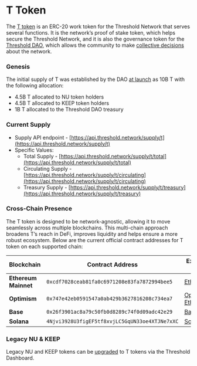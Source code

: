 # T Token

The [T token](https://etherscan.io/address/0xCdF7028ceAB81fA0C6971208e83fa7872994beE5) is an ERC-20 work token for the Threshold Network that serves several functions. It is the network’s proof of stake token, which helps secure the Threshold Network, and it is also the governance token for the [Threshold DAO](../governance/dao/), which allows the community to make [collective decisions](../governance/dao/governance-process.md) about the network.

### Genesis

The initial supply of T was established by the DAO [at launch](https://blog.threshold.network/threshold-launch/) as 10B T with the following allocation:&#x20;

* 4.5B T allocated to NU token holders&#x20;
* 4.5B T allocated to KEEP token holders&#x20;
* 1B T allocated to the Threshold DAO treasury

### Current Supply

* Supply API endpoint - [https://api.threshold.network/supply/t](https://api.threshold.network/supply/t)
* Specific Values:
  * Total Supply - [https://api.threshold.network/supply/t/total](https://api.threshold.network/supply/t/total)
  * Circulating Supply - [https://api.threshold.network/supply/t/circulating](https://api.threshold.network/supply/t/circulating)
  * Treasury Supply - [https://api.threshold.network/supply/t/treasury](https://api.threshold.network/supply/t/treasury)

### Cross-Chain Presence

The T token is designed to be network-agnostic, allowing it to move seamlessly across multiple blockchains. This multi-chain approach broadens T’s reach in DeFi, improves liquidity and helps ensure a more robust ecosystem. Below are the current official contract addresses for T token on each supported chain:

| **Blockchain**       | **Contract Address**                           | **Explorer Link**                                                                                        |
| -------------------- | ---------------------------------------------- | -------------------------------------------------------------------------------------------------------- |
| **Ethereum Mainnet** | `0xcdf7028ceab81fa0c6971208e83fa7872994bee5`   | [Etherscan](https://etherscan.io/token/0xcdf7028ceab81fa0c6971208e83fa7872994bee5)                       |
| **Optimism**         | `0x747e42eb0591547a0ab429b3627816208c734ea7`   | [Optimistic Etherscan](https://optimistic.etherscan.io/token/0x747e42eb0591547a0ab429b3627816208c734ea7) |
| **Base**             | `0x26f3901ac8a79c50fb0d8289c74f0d09adc42e29`   | [BaseScan](https://basescan.org/token/0x26f3901ac8a79c50fb0d8289c74f0d09adc42e29)                        |
| **Solana**           | `4Njvi3928U3figEF5tf8xvjLC5GqUN33oe4XTJNe7xXC` | [Solscan](https://solscan.io/token/4Njvi3928U3figEF5tf8xvjLC5GqUN33oe4XTJNe7xXC)                         |

### Legacy NU & KEEP

Legacy NU and KEEP tokens can be [upgraded](../threshold-dashboard/upgrade-nu-and-keep-to-t.md) to T tokens via the Threshold Dashboard.
